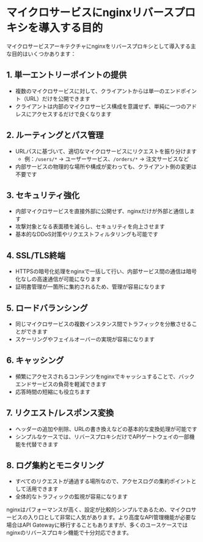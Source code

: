 # マイクロサービスにnginxリバースプロキシを導入する目的

マイクロサービスアーキテクチャにnginxをリバースプロキシとして導入する主な目的はいくつかあります：

## 1. 単一エントリーポイントの提供
- 複数のマイクロサービスに対して、クライアントからは単一のエンドポイント（URL）だけを公開できます
- クライアントは内部のマイクロサービス構成を意識せず、単純に一つのアドレスにアクセスするだけで良くなります

## 2. ルーティングとパス管理
- URLパスに基づいて、適切なマイクロサービスにリクエストを振り分けます
  - 例：`/users/*` → ユーザーサービス、`/orders/*` → 注文サービスなど
- 内部サービスの物理的な場所や構成が変わっても、クライアント側の変更は不要です

## 3. セキュリティ強化
- 内部マイクロサービスを直接外部に公開せず、nginxだけが外部と通信します
- 攻撃対象となる表面積を減らし、セキュリティを向上させます
- 基本的なDDoS対策やリクエストフィルタリングも可能です

## 4. SSL/TLS終端
- HTTPSの暗号化処理をnginxで一括して行い、内部サービス間の通信は暗号化なしの高速通信が可能になります
- 証明書管理が一箇所に集約されるため、管理が容易になります

## 5. ロードバランシング
- 同じマイクロサービスの複数インスタンス間でトラフィックを分散させることができます
- スケーリングやフェイルオーバーの実現が容易になります

## 6. キャッシング
- 頻繁にアクセスされるコンテンツをnginxでキャッシュすることで、バックエンドサービスの負荷を軽減できます
- 応答時間の短縮にも役立ちます

## 7. リクエスト/レスポンス変換
- ヘッダーの追加や削除、URLの書き換えなどの基本的な変換処理が可能です
- シンプルなケースでは、リバースプロキシだけでAPIゲートウェイの一部機能を代替できます

## 8. ログ集約とモニタリング
- すべてのリクエストが通過する場所なので、アクセスログの集約ポイントとして活用できます
- 全体的なトラフィックの監視が容易になります

nginxはパフォーマンスが高く、設定が比較的シンプルであるため、マイクロサービスの入り口として非常に人気があります。より高度なAPI管理機能が必要な場合はAPI Gatewayに移行することもありますが、多くのユースケースではnginxのリバースプロキシ機能で十分対応できます。